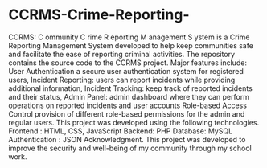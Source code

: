 # CCRMS-Crime-Reporting-
CCRMS: C ommunity C rime R eporting M anagement S ystem is a Crime Reporting Management System developed to help keep communities safe and facilitate the ease of reporting criminal activities.
The repository contains the source code to the CCRMS project.
Major features include: User Authentication a secure user authentication system for registered users, Incident Reporting: users can report incidents while providing additional information, Incident Tracking: keep track of reported incidents and their status, Admin Panel: admin dashboard where they can perform operations on reported incidents and user accounts Role-based Access Control provision of different role-based permissions for the admin and regular users.
This project was developed using the following technologies. Frontend : HTML, CSS, JavaScript Backend: PHP Database: MySQL Authentication : JSON Acknowledgment. This project was developed to improve the security and well-being of my community through my school work.
